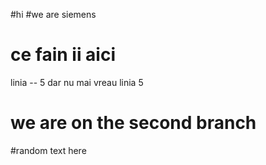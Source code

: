 #hi
#we are siemens
# ce fain ii aici
linia -- 5 dar nu mai vreau linia 5
# we are on the second branch
#random text here
